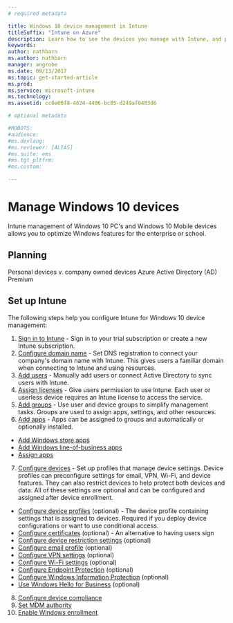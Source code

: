 ```yaml
---
# required metadata

title: Windows 10 device management in Intune
titleSuffix: "Intune on Azure"
description: Learn how to see the devices you manage with Intune, and perform remote actions on them."
keywords:
author: nathbarn
ms.author: nathbarn
manager: angrobe
ms.date: 09/13/2017
ms.topic: get-started-article
ms.prod:
ms.service: microsoft-intune
ms.technology:
ms.assetid: cc0e66f8-4624-4406-bc85-d249af0483d6

# optional metadata

#ROBOTS:
#audience:
#ms.devlang:
#ms.reviewer: [ALIAS]
#ms.suite: ems
#ms.tgt_pltfrm:
#ms.custom:

---
```


# Manage Windows 10 devices

Intune management of Windows 10 PC's and Windows 10 Mobile devices allows you to optimize Windows features for the enterprise or school.

## Planning

Personal devices v. company owned devices
Azure Active Directory (AD) Premium

## Set up Intune
The following steps help you configure Intune for Windows 10 device management:

1. [Sign in to Intune](account-sign-up.md) - Sign in to your trial subscription or create a new Intune subscription.
2. [Configure domain name](custom-domain-name-configure.md) - Set DNS registration to connect your company's domain name with Intune. This gives users a familiar domain when connecting to Intune and using resources.
3. [Add users](users-add.md) - Manually add users or connect Active Directory to sync users with Intune.
4. [Assign licenses](licenses-assign.md) - Give users permission to use Intune. Each user or userless device requires an Intune license to access the service.
5. [Add groups](groups-add.md) - Use user and device groups to simplify management tasks. Groups are used to assign apps, settings, and other resources.
6. [Add apps](apps-add.md) - Apps can be assigned to groups and automatically or optionally installed.
  - [Add Windows store apps](store-apps-windows.md)
  - [Add Windows line-of-business apps](lob-apps-windows.md)
  - [Assign apps](apps-deploy.md)
7. [Configure devices](device-profiles.md) - Set up profiles that manage device settings. Device profiles can preconfigure settings for email, VPN, Wi-Fi, and device features. They can also restrict devices to help protect both devices and data. All of these settings are optional and can be configured and assigned after device enrollment. 
  - [Configure device profiles](device-profile-create.md) (optional) - The device profile containing settings that is assigned to devices. Required if you deploy device configurations or want to use conditional access.
  - [Configure certificates](certificates-configure.md) (optional) - An alternative to having users sign
  - [Configure device restriction settings](device-restrictions-windows-10.md) (optional)
  - [Configure email profile](email-settings-windows-10.md) (optional)
  - [Configure VPN settings](vpn-settings-windows-10.md) (optional)
  - [Configure Wi-Fi settings](wi-fi-settings-import-windows-8-1.md) (optional)
  - [Configure Endpoint Protection](endpoint-protection-windows-10) (optional)
  - [Configure Windows Information Protection](https://docs.microsoft.com/windows/threat-protection/windows-information-protection/protect-enterprise-data-using-wip) (optional)
  - [Use Windows Hello for Business](windows-hello.md) (optional)
8. [Configure device compliance](compliance-policy-create-windows.md)
9. [Set MDM authority](mdm-authority-set.md)
10. [Enable Windows enrollment](windows-enroll.md)
